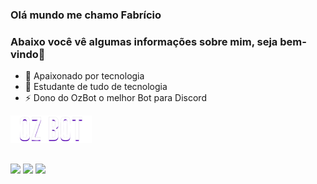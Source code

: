 ### Olá mundo me chamo Fabrício
### Abaixo você vê algumas informações sobre mim, seja bem-vindo👋


- 🔭 Apaixonado por tecnologia
- 🌱 Estudante de tudo de tecnologia
- ⚡ Dono do OzBot o melhor Bot para Discord 

 <div> 
  <a href="http://ozbot.cf/" target="_blank"><img src="https://github.com/ozBricio/OzBricio/blob/main/oz%20bot.png" target="_blank"></a>
 

  
##

<div> 
  <a href="https://instagram.com/dvdluiz" target="_blank"><img src="https://img.shields.io/badge/-Instagram-%23E4405F?style=for-the-badge&logo=instagram&logoColor=white" target="_blank"></a>
 	<a href="https://www.twitch.tv/#" target="_blank"><img src="https://img.shields.io/badge/Twitch-9146FF?style=for-the-badge&logo=twitch&logoColor=white" target="_blank"></a>
 <a href="https://discord.gg/#" target="_blank"><img src="https://img.shields.io/badge/Discord-7289DA?style=for-the-badge&logo=discord&logoColor=white" target="_blank"></a> 

</div>

